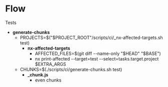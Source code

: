 # Flow

Tests

- **generate-chunks**
  - PROJECTS=$("$PROJECT_ROOT"/scripts/ci/_nx-affected-targets.sh test)
    - **nx-affected-targets**
      - AFFECTED_FILES=$(git diff --name-only "$HEAD" "$BASE")
      - nx print-affected --target=test --select=tasks.target.project $EXTRA_ARGS
  - CHUNKS=$(./scripts/ci/generate-chunks.sh test)
    - **_chunk.js**
      - even chunks
